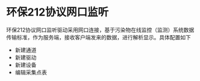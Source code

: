 # 环保212协议网口监听

环保212协议网口监听驱动采用网口连接，基于污染物在线监控（监测）系统数据传输标准，作为服务端，接收客户端发来的数据，进行解析显示。具体配置如下

- 新建通道
- 新建驱动
- 新建设备
- 编辑采集点表


